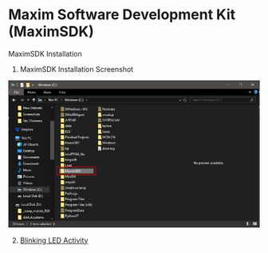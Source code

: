 # Maxim Software Development Kit (MaximSDK)

MaximSDK Installation

1. MaximSDK Installation Screenshot

![MaximSDK-Screenshot](images/MaximSDK-Screenshot.png)
  
2. [Blinking LED Activity](LED/main.c)

